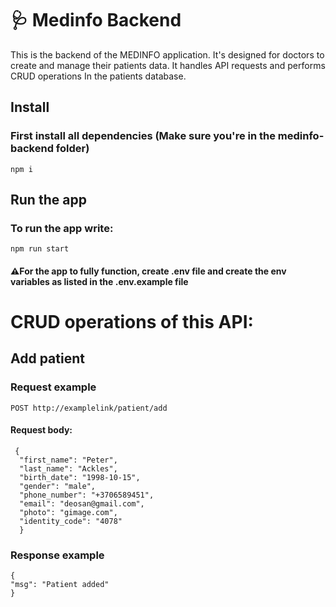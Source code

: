 # :stethoscope: Medinfo Backend

This is the backend of the MEDINFO application.
It's designed for doctors to create and manage their patients data. 
It handles API requests and performs CRUD operations 
In the patients database.

## Install
### First install all dependencies (Make sure you're in the medinfo-backend folder) 
    npm i

## Run the app
### To run the app write:
    npm run start
#### :warning:For the app to fully function, create .env file and create the env variables as listed in the .env.example file 

# CRUD operations of this API:

## Add patient

### Request example

`POST http://examplelink/patient/add`
#### Request body:
     {
      "first_name": "Peter",
      "last_name": "Ackles",
      "birth_date": "1998-10-15",
      "gender": "male",
      "phone_number": "+3706589451",
      "email": "deosan@gmail.com",
      "photo": "gimage.com",
      "identity_code": "4078"
      }

### Response  example

    {
    "msg": "Patient added"
    }



